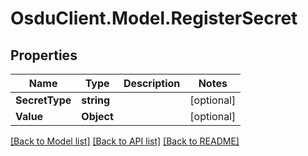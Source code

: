# OsduClient.Model.RegisterSecret
## Properties

Name | Type | Description | Notes
------------ | ------------- | ------------- | -------------
**SecretType** | **string** |  | [optional] 
**Value** | **Object** |  | [optional] 

[[Back to Model list]](../README.md#documentation-for-models) [[Back to API list]](../README.md#documentation-for-api-endpoints) [[Back to README]](../README.md)

